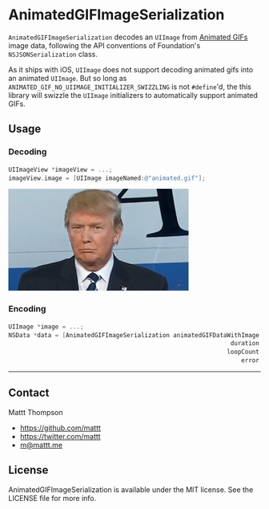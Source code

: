 AnimatedGIFImageSerialization
=============================

`AnimatedGIFImageSerialization` decodes an `UIImage` from [Animated GIFs](https://en.wikipedia.org/wiki/Graphics_Interchange_Format) image data, following the API conventions of Foundation's `NSJSONSerialization` class.

As it ships with iOS, `UIImage` does not support decoding animated gifs into an animated `UIImage`. But so long as `ANIMATED_GIF_NO_UIIMAGE_INITIALIZER_SWIZZLING` is not `#define`'d, the this library will swizzle the `UIImage` initializers to automatically support animated GIFs.

## Usage

### Decoding

```objective-c
UIImageView *imageView = ...;
imageView.image = [UIImage imageNamed:@"animated.gif"];
```

![Animated GIF](https://raw.githubusercontent.com/mattt/AnimatedGIFImageSerialization/master/Example/Animated%20GIF%20Example/animated.gif)

### Encoding

```objective-c
UIImage *image = ...;
NSData *data = [AnimatedGIFImageSerialization animatedGIFDataWithImage:image
                                                              duration:1.0
                                                             loopCount:1
                                                                 error:nil];
```

---

## Contact

Mattt Thompson

- https://github.com/mattt
- https://twitter.com/mattt
- m@mattt.me

## License

AnimatedGIFImageSerialization is available under the MIT license. See the LICENSE file for more info.
